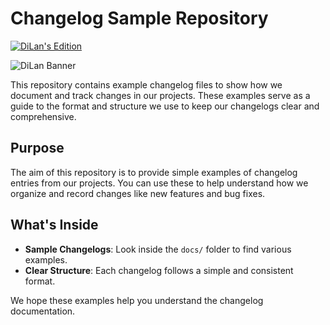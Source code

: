 # Changelog Sample Repository

[![DiLan's Edition](https://cdn.dilan.id/assets/logo/svg/29-dilan-badge-github-dilansedition-sm.svg)](https://dilan.id)

![DiLan Banner](https://cdn.dilan.id/assets/logo/27-dilan-banner-github-repo.png)

This repository contains example changelog files to show how we document and track changes in our projects. These examples serve as a guide to the format and structure we use to keep our changelogs clear and comprehensive.

## Purpose

The aim of this repository is to provide simple examples of changelog entries from our projects. You can use these to help understand how we organize and record changes like new features and bug fixes.

## What's Inside

- **Sample Changelogs**: Look inside the `docs/` folder to find various examples.
- **Clear Structure**: Each changelog follows a simple and consistent format.

We hope these examples help you understand the changelog documentation.
